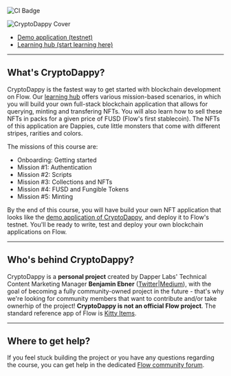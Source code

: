 ![CI Badge](https://github.com/bebner/crypto-dappy/actions/workflows/build_test_react.yml/badge.svg)

![CryptoDappy Cover](https://d1mtab9ltfdpua.cloudfront.net/images/Cover.jpeg)

* [Demo application (testnet)](https://demo.cryptodappy.com/)
* [Learning hub (start learning here)](https://www.cryptodappy.com/)

---

## What's CryptoDappy?

CryptoDappy is the fastest way to get started with blockchain development on Flow. Our [learning hub](https://d3em6h2gy0mctd.cloudfront.net/) offers various mission-based scenarios, in which you will build your own full-stack blockchain application that allows for querying, minting and transfering NFTs. You will also learn how to sell these NFTs in packs for a given price of FUSD (Flow's first stablecoin). The NFTs of this application are Dappies, cute little monsters that come with different stripes, rarities and colors. 

The missions of this course are:

* Onboarding: Getting started
* Mission #1: Authentication
* Mission #2: Scripts
* Mission #3: Collections and NFTs
* Mission #4: FUSD and Fungible Tokens
* Mission #5: Minting

By the end of this course, you will have build your own NFT application that looks like the [demo application of CryptoDappy](https://demo.cryptodappy.com/), and deploy it to Flow's testnet. You'll be ready to write, test and deploy your own blockchain applications on Flow.

---

## Who's behind CryptoDappy?

CryptoDappy is a **personal project** created by Dapper Labs' Technical Content Marketing
Manager **Benjamin Ebner** ([Twitter](https://twitter.com/_bebner)|[Medium](https://medium.com/@ebner.benjamin)), with the goal of becoming a fully community-owned project in the future - that's why we're looking for community members that want to contribute and/or take ownerhip of the project! **CryptoDappy is not an official Flow project**. The standard reference app of Flow is [Kitty Items](https://github.com/onflow/kitty-items).

---

## Where to get help?

If you feel stuck building the project or you have any questions regarding the course, you can get help in the dedicated [Flow community forum](https://forum.onflow.org/c/community-projects/cryptodappy/35). 

